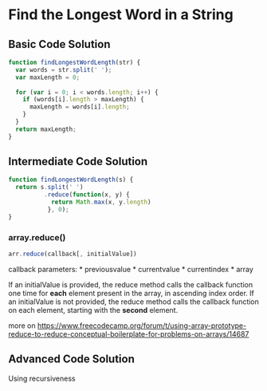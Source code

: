 # Find the Longest Word in a String
## Basic Code Solution
```javascript
function findLongestWordLength(str) {
  var words = str.split(' ');
  var maxLength = 0;
  
  for (var i = 0; i < words.length; i++) {
    if (words[i].length > maxLength) {
      maxLength = words[i].length;
    }
  }
  return maxLength;
}
```
## Intermediate Code Solution
```javascript
function findLongestWordLength(s) {
  return s.split(' ')
          .reduce(function(x, y) {
            return Math.max(x, y.length)
           }, 0);
}
```
### array.reduce()
```javascript
arr.reduce(callback[, initialValue])
```
callback parameters:
      * previousvalue
      * currentvalue
      * currentindex
      * array
  
If an initialValue is provided, the reduce method calls the callback function one time for **each** element present in the array, in ascending index order. If an initialValue is not provided, the reduce method calls the callback function on each element, starting with the **second** element.

more on https://www.freecodecamp.org/forum/t/using-array-prototype-reduce-to-reduce-conceptual-boilerplate-for-problems-on-arrays/14687
## Advanced Code Solution
Using recursiveness
